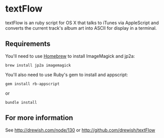 # textFlow

textFlow is an ruby script for OS X that talks to iTunes via AppleScript and
converts the current track's album art into ASCII for display in a terminal.

## Requirements

You'll need to use [Homebrew](http://brew.sh/) to install ImageMagick
and jp2a:

    brew install jp2a imagemagick

You'll also need to use Ruby's gem to install and appscript:

    gem install rb-appscript

or

    bundle install


## For more information

See http://drewish.com/node/130 or http://github.com/drewish/textFlow
